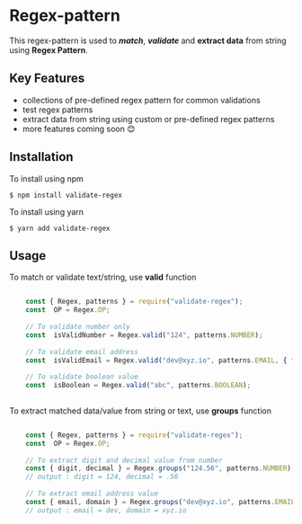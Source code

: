 # Regex-pattern
This regex-pattern is used to ***match***, ***validate*** and **extract data** from string using **Regex Pattern**.

## Key Features

 - collections of pre-defined regex pattern for common validations
 - test regex patterns
 - extract data from string using custom or pre-defined regex patterns
 - more features coming soon 😊

## Installation

   To install using npm

    $ npm install validate-regex
   
   To install using yarn

    $ yarn add validate-regex

## Usage 
To match or validate text/string, use **valid** function
```js

    const { Regex, patterns } = require("validate-regex");
    const  OP = Regex.OP;
    
    // To validate number only
    const  isValidNumber = Regex.valid("124", patterns.NUMBER);
    
    // To validate email address
    const  isValidEmail = Regex.valid("dev@xyz.io", patterns.EMAIL, { flags: [OP.CASE_INSENSITIVE] });
    
    // To validate boolean value
    const  isBoolean = Regex.valid("abc", patterns.BOOLEAN);
    
   ``` 
    
To extract matched data/value from string or text, use **groups** function
```js

    const { Regex, patterns } = require("validate-regex");
    const  OP = Regex.OP;
    
    // To extract digit and decimal value from number
    const { digit, decimal } = Regex.groups("124.56", patterns.NUMBER);
    // output : digit = 124, decimal = .56
    
    // To extract email address value
    const { email, domain } = Regex.groups("dev@xyz.io", patterns.EMAIL, { flags: [OP.CASE_INSENSITIVE] });
    // output : email = dev, domain = xyz.io
    